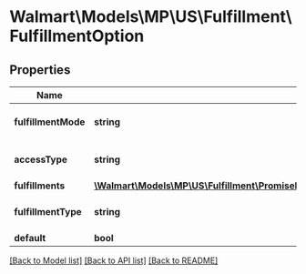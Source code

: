 # Walmart\Models\MP\US\Fulfillment\FulfillmentOption

## Properties

Name | Type | Description | Notes
------------ | ------------- | ------------- | -------------
**fulfillmentMode** | **string** | Fulfillment mode detail. For example : 'UNSCHEDULED' | [optional]
**accessType** | **string** | Fulfillment access type. For example : 'DELIVERY_ADDRESS' | [optional]
**fulfillments** | [**\Walmart\Models\MP\US\Fulfillment\PromiseFulfillments200ResponsePayloadFulfillmentPlansInnerFulfillmentModulesInnerFulfillmentGroupsInnerFulfillmentOptionsInnerFulfillmentsInner[]**](PromiseFulfillments200ResponsePayloadFulfillmentPlansInnerFulfillmentModulesInnerFulfillmentGroupsInnerFulfillmentOptionsInnerFulfillmentsInner.md) | Fulfillment details. | [optional]
**fulfillmentType** | **string** | Fulfillment type detail. For example : 'DELIVERY' | [optional]
**default** | **bool** |  | [optional]


[[Back to Model list]](./) [[Back to API list]](../../../../../README.md#supported-apis) [[Back to README]](../../../../../README.md)
